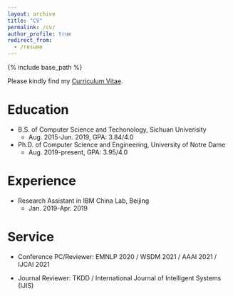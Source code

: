 ```yaml
---
layout: archive
title: "CV"
permalink: /cv/
author_profile: true
redirect_from:
  - /resume
---
```


{% include base_path %}

Please kindly find my [Curriculum Vitae](/files/Wenhao_CV.pdf).

Education
======
* B.S. of Computer Science and Techonology, Sichuan Univerisity
  * Aug. 2015-Jun. 2019, GPA: 3.84/4.0
* Ph.D. of Computer Science and Engineering, University of Notre Dame
  * Aug. 2019-present, GPA: 3.95/4.0

Experience
======
* Research Assistant in IBM China Lab, Beijing
  * Jan. 2019-Apr. 2019

Service
======
* Conference PC/Reviewer: EMNLP 2020 / WSDM 2021 / AAAI 2021 / IJCAI 2021

* Journal Reviewer: TKDD / International Journal of Intelligent Systems (IJIS)
